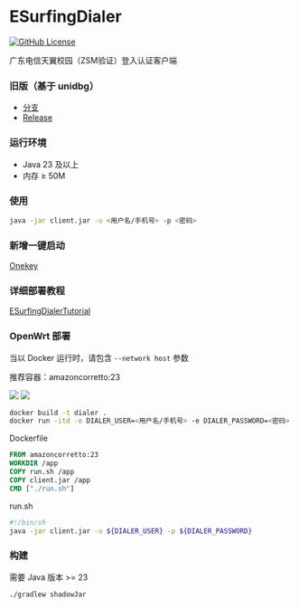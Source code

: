 # ESurfingDialer
[![GitHub License](https://img.shields.io/github/license/Rsplwe/ESurfingDialer?style=flat-square)](https://github.com/Rsplwe/ESurfingDialer/blob/main/LICENSE)

广东电信天翼校园（ZSM验证）登入认证客户端

### 旧版（基于 unidbg）
* [分支](https://github.com/Rsplwe/ESurfingDialer/tree/sim)
* [Release](https://github.com/Rsplwe/ESurfingDialer/releases/tag/v1.8.0)

### 运行环境
* Java 23 及以上
* 内存 ≥ 50M

### 使用
```bash
java -jar client.jar -u <用户名/手机号> -p <密码>
````
### 新增一键启动
[Onekey](https://github.com/stardust2026/ESurfingDialer)


### 详细部署教程
[ESurfingDialerTutorial](https://github.com/EricZhou05/ESurfingDialerTutorial)

### OpenWrt 部署
当以 Docker 运行时，请包含 `--network host` 参数

推荐容器：amazoncorretto:23

![](imgs/01.png)
![](imgs/02.png)

```bash
docker build -t dialer .
docker run -itd -e DIALER_USER=<用户名/手机号> -e DIALER_PASSWORD=<密码> --name dialer-client --network host --restart=always dialer
```

Dockerfile
```dockerfile
FROM amazoncorretto:23
WORKDIR /app
COPY run.sh /app
COPY client.jar /app
CMD ["./run.sh"]
```
run.sh
```bash
#!/bin/sh
java -jar client.jar -u ${DIALER_USER} -p ${DIALER_PASSWORD}
```


### 构建
需要 Java 版本 >= 23
```bash
./gradlew shadowJar
```
